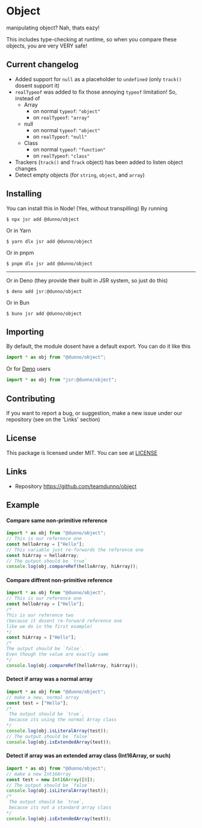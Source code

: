 # Object

manipulating object? Nah, thats eazy!

This includes type-checking at runtime, so when you compare these objects, you are very VERY safe!

## Current changelog

- Added support for `null` as a placeholder to `undefined` (only `track()` dosent support it)
- `realTypeof` was added to fix those annoying `typeof` limitation! So, instead of
  - Array
    - on normal `typeof`: `"object"`
    - on `realTypeof`: `"array"`
  - null
    - on normal `typeof`: `"object"`
    - on `realTypeof`: `"null"`
  - Class
    - on normal `typeof`: `"function"`
    - on `realTypeof`: `"class"`
- Trackers (`track()` and `Track` object) has been added to listen object changes
- Detect empty objects (for `string`, `object`, and `array`) 

## Installing

You can install this in Node! (Yes, without transpilling) By running

```shell
$ npx jsr add @dunno/object
```

Or in Yarn

```shell
$ yarn dlx jsr add @dunno/object
```

Or in pnpm

```shell
$ pnpm dlx jsr add @dunno/object
```

---

Or in Deno (they provide their built in JSR system, so just do this)

```shell
$ deno add jsr:@dunno/object
```

Or in Bun

```shell
$ bunx jsr add @dunno/object
```

## Importing

By default, the module dosent have a default export. You can do it like this

```js
import * as obj from "@dunno/object";
```

Or for [Deno](https://deno.com) users

```js
import * as obj from "jsr:@dunno/object";
```

## Contributing

If you want to report a bug, or suggestion, make a new issue under our
repository (see on the 'Links' section)

## License

This package is licensed under MIT. You can see at [LICENSE](./LICENSE)

## Links

- Repository https://github.com/teamdunno/object

## Example

#### Compare same non-primitive reference

```js
import * as obj from "@dunno/object";
// This is our reference one
const helloArray = ["Hello"];
// This variable just re-forwards the reference one
const hiArray = helloArray;
// The output should be `true`
console.log(obj.compareRef(helloArray, hiArray));
```

#### Compare diffrent non-primitive reference

```js
import * as obj from "@dunno/object";
// This is our reference one
const helloArray = ["Hello"];
/*
This is our reference two
(because it dosent re-forward reference one
like we do in the first example)
*/
const hiArray = ["Hello"];
/*
The output should be `false`.
Even though the value are exactly same
*/
console.log(obj.compareRef(helloArray, hiArray));
```

#### Detect if array was a normal array

```js
import * as obj from "@dunno/object";
// make a new, normal array
const test = ["Hello"];
/*
 The output should be `true`,
 because its using the normal Array class
*/
console.log(obj.isLiteralArray(test));
// The output should be `false`
console.log(obj.isExtendedArray(test));
```

#### Detect if array was an extended array class (Int16Array, or such)

```js
import * as obj from "@dunno/object";
// make a new Int16Array
const test = new Int16Array([8]);
// The output should be `false`
console.log(obj.isLiteralArray(test));
/*
 The output should be `true`,
 because its not a standard array class
*/
console.log(obj.isExtendedArray(test));
```

